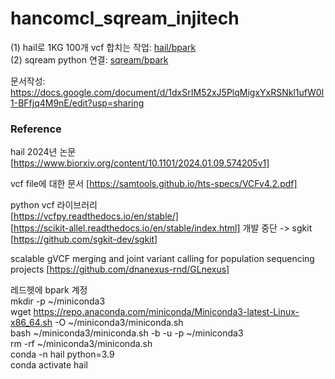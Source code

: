 # hancomcl_sqream_injitech

(1) hail로 1KG 100개 vcf 합치는 작업: [hail/bpark]</br>
(2) sqream python 연결: [sqream/bpark]</br>

문서작성: https://docs.google.com/document/d/1dxSrIM52xJ5PlqMigxYxRSNkl1ufW0I1-BFfjq4M9nE/edit?usp=sharing

### Reference
hail 2024년 논문 [https://www.biorxiv.org/content/10.1101/2024.01.09.574205v1]

vcf file에 대한 문서 [https://samtools.github.io/hts-specs/VCFv4.2.pdf]

python vcf 라이브러리</br>
[https://vcfpy.readthedocs.io/en/stable/]</br>
[https://scikit-allel.readthedocs.io/en/stable/index.html] 개발 중단 -> sgkit</br>
[https://github.com/sgkit-dev/sgkit]</br>

scalable gVCF merging and joint variant calling for population sequencing projects [https://github.com/dnanexus-rnd/GLnexus]

레드헷에 bpark 계정</br>
mkdir -p ~/miniconda3</br>
wget https://repo.anaconda.com/miniconda/Miniconda3-latest-Linux-x86_64.sh -O ~/miniconda3/miniconda.sh</br>
bash ~/miniconda3/miniconda.sh -b -u -p ~/miniconda3</br>
rm -rf ~/miniconda3/miniconda.sh</br>
conda -n hail python=3.9</br>
conda activate hail</br>

[hail/bpark]: hail/bpark.ipynb
[sqream/bpark]: sqream/bpark.ipynb
